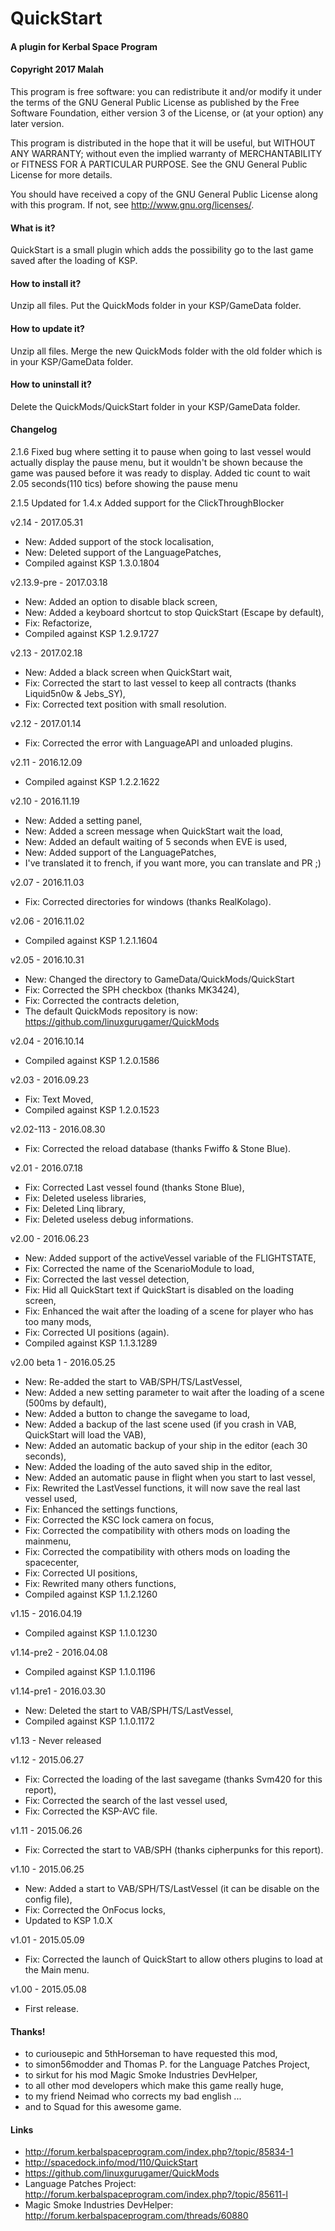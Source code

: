 ﻿# QuickStart
#### A plugin for Kerbal Space Program
#### Copyright 2017 Malah

This program is free software: you can redistribute it and/or modify
it under the terms of the GNU General Public License as published by
the Free Software Foundation, either version 3 of the License, or
(at your option) any later version.

This program is distributed in the hope that it will be useful,
but WITHOUT ANY WARRANTY; without even the implied warranty of
MERCHANTABILITY or FITNESS FOR A PARTICULAR PURPOSE.  See the
GNU General Public License for more details.

You should have received a copy of the GNU General Public License
along with this program.  If not, see <http://www.gnu.org/licenses/>. 


#### What is it?

QuickStart is a small plugin which adds the possibility go to the last game saved after the loading of KSP.

#### How to install it?

Unzip all files. Put the QuickMods folder in your KSP/GameData folder.

#### How to update it?

Unzip all files. Merge the new QuickMods folder with the old folder which is in your KSP/GameData folder.

#### How to uninstall it?

Delete the QuickMods/QuickStart folder in your KSP/GameData folder.

#### Changelog
2.1.6
	Fixed bug where setting it to pause when going to last vessel would 
	actually display the pause menu, but it wouldn't be shown because the game
	was paused before it was ready to display.  Added tic count to wait 2.05 seconds(110 tics)
	before showing the pause menu

2.1.5
	Updated for 1.4.x
	Added support for the ClickThroughBlocker

v2.14 - 2017.05.31
* New: Added support of the stock localisation,
* New: Deleted support of the LanguagePatches,
* Compiled against KSP 1.3.0.1804

v2.13.9-pre - 2017.03.18
* New: Added an option to disable black screen,
* New: Added a keyboard shortcut to stop QuickStart (Escape by default),
* Fix: Refactorize,
* Compiled against KSP 1.2.9.1727

v2.13 - 2017.02.18
* New: Added a black screen when QuickStart wait,
* Fix: Corrected the start to last vessel to keep all contracts (thanks Liquid5n0w & Jebs_SY),
* Fix: Corrected text position with small resolution.

v2.12 - 2017.01.14
* Fix: Corrected the error with LanguageAPI and unloaded plugins.

v2.11 - 2016.12.09
* Compiled against KSP 1.2.2.1622

v2.10 - 2016.11.19
* New: Added a setting panel,
* New: Added a screen message when QuickStart wait the load,
* New: Added an default waiting of 5 seconds when EVE is used,
* New: Added support of the LanguagePatches,
* I've translated it to french, if you want more, you can translate and PR ;)

v2.07 - 2016.11.03
* Fix: Corrected directories for windows (thanks RealKolago).

v2.06 - 2016.11.02
* Compiled against KSP 1.2.1.1604

v2.05 - 2016.10.31
* New: Changed the directory to GameData/QuickMods/QuickStart
* Fix: Corrected the SPH checkbox (thanks MK3424),
* Fix: Corrected the contracts deletion,
* The default QuickMods repository is now: https://github.com/linuxgurugamer/QuickMods

v2.04 - 2016.10.14
* Compiled against KSP 1.2.0.1586

v2.03 - 2016.09.23
* Fix: Text Moved,
* Compiled against KSP 1.2.0.1523

v2.02-113 - 2016.08.30
* Fix: Corrected the reload database (thanks Fwiffo & Stone Blue).

v2.01 - 2016.07.18
* Fix: Corrected Last vessel found (thanks Stone Blue),
* Fix: Deleted useless libraries,
* Fix: Deleted Linq library,
* Fix: Deleted useless debug informations.

v2.00 - 2016.06.23
* New: Added support of the activeVessel variable of the FLIGHTSTATE,
* Fix: Corrected the name of the ScenarioModule to load,
* Fix: Corrected the last vessel detection,
* Fix: Hid all QuickStart text if QuickStart is disabled on the loading screen,
* Fix: Enhanced the wait after the loading of a scene for player who has too many mods,
* Fix: Corrected UI positions (again).
* Compiled against KSP 1.1.3.1289

v2.00 beta 1 - 2016.05.25
* New: Re-added the start to VAB/SPH/TS/LastVessel,
* New: Added a new setting parameter to wait after the loading of a scene (500ms by default),
* New: Added a button to change the savegame to load,
* New: Added a backup of the last scene used (if you crash in VAB, QuickStart will load the VAB),
* New: Added an automatic backup of your ship in the editor (each 30 seconds),
* New: Added the loading of the auto saved ship in the editor,
* New: Added an automatic pause in flight when you start to last vessel,
* Fix: Rewrited the LastVessel functions, it will now save the real last vessel used,
* Fix: Enhanced the settings functions,
* Fix: Corrected the KSC lock camera on focus,
* Fix: Corrected the compatibility with others mods on loading the mainmenu,
* Fix: Corrected the compatibility with others mods on loading the spacecenter,
* Fix: Corrected UI positions,
* Fix: Rewrited many others functions,
* Compiled against KSP 1.1.2.1260

v1.15 - 2016.04.19
* Compiled against KSP 1.1.0.1230

v1.14-pre2 - 2016.04.08
* Compiled against KSP 1.1.0.1196

v1.14-pre1 - 2016.03.30
* New: Deleted the start to VAB/SPH/TS/LastVessel,
* Compiled against KSP 1.1.0.1172

v1.13 - Never released

v1.12 - 2015.06.27
* Fix: Corrected the loading of the last savegame (thanks Svm420 for this report),
* Fix: Corrected the search of the last vessel used,
* Fix: Corrected the KSP-AVC file.

v1.11 - 2015.06.26
* Fix: Corrected the start to VAB/SPH (thanks cipherpunks for this report).

v1.10 - 2015.06.25
* New: Added a start to VAB/SPH/TS/LastVessel (it can be disable on the config file),
* Fix: Corrected the OnFocus locks,
* Updated to KSP 1.0.X

v1.01 - 2015.05.09
* Fix: Corrected the launch of QuickStart to allow others plugins to load at the Main menu.

v1.00 - 2015.05.08
* First release.

#### Thanks!

* to curiousepic and 5thHorseman to have requested this mod,
* to simon56modder and Thomas P. for the Language Patches Project,
* to sirkut for his mod Magic Smoke Industries DevHelper,
* to all other mod developers which make this game really huge,
* to my friend Neimad who corrects my bad english ...
* and to Squad for this awesome game.

#### Links

* http://forum.kerbalspaceprogram.com/index.php?/topic/85834-1
* http://spacedock.info/mod/110/QuickStart
* https://github.com/linuxgurugamer/QuickMods
* Language Patches Project: http://forum.kerbalspaceprogram.com/index.php?/topic/85611-l
* Magic Smoke Industries DevHelper: http://forum.kerbalspaceprogram.com/threads/60880
